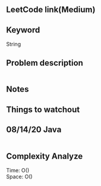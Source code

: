## LeetCode link(Medium)


## Keyword
String

## Problem description
```

```



## Notes


## Things to watchout

## 08/14/20 Java

```java


```
## Complexity Analyze
Time: O()       \
Space: O()